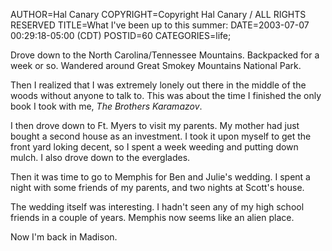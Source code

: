 AUTHOR=Hal Canary
COPYRIGHT=Copyright Hal Canary / ALL RIGHTS RESERVED
TITLE=What I've been up to this summer:
DATE=2003-07-07 00:29:18-05:00 (CDT)
POSTID=60
CATEGORIES=life;

Drove down to the North Carolina/Tennessee Mountains. Backpacked for a week or so. Wandered around Great Smokey Mountains National Park.

Then I realized that I was extremely lonely out there in the middle of the woods without anyone to talk to. This was about the time I finished the only book I took with me, _The Brothers Karamazov_.

I then drove down to Ft. Myers to visit my parents. My mother had just bought a second house as an investment. I took it upon myself to get the front yard loking decent, so I spent a week weeding and putting down mulch. I also drove down to the everglades.

Then it was time to go to Memphis for Ben and Julie's wedding. I spent a night with some friends of my parents, and two nights at Scott's house.

The wedding itself was interesting. I hadn't seen any of my high school friends in a couple of years. Memphis now seems like an alien place.

Now I'm back in Madison.
